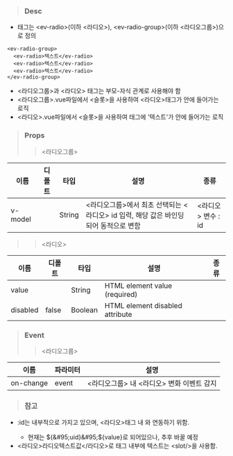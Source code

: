 
>### Desc
 - 태그는 &lt;ev-radio&gt;(이하 <라디오>), &lt;ev-radio-group&gt;(이하 <라디오그룹>)으로 정의

```
<ev-radio-group>
  <ev-radio>텍스트</ev-radio>
  <ev-radio>텍스트</ev-radio>
  <ev-radio>텍스트</ev-radio>
</ev-radio-group>
```

 - <라디오그룹>과 <라디오> 태그는 부모-자식 관계로 사용해야 함
 - <라디오그룹>.vue파일에서 <슬롯>을 사용하여 <라디오>태그가 안에 들어가는 로직
 - <라디오>.vue파일에서 <슬롯>을 사용하여 <label>태그에 '텍스트'가 안에 들어가는 로직

>### Props
>> <라디오그룹>

  |    이름     |   디폴트   |  타입   |          설명            |                    종류                           |
  |------------ |-----------|---------|-------------------------|---------------------------------------------------|
  | v-model     |           | String  | <라디오그룹>에서 최초 선택되는 <라디오> id 입력, 해당 값은 바인딩되어 동적으로 변함 | <라디오> 변수 : id |
>> <라디오>

  |    이름     |   디폴트   |  타입   |          설명            |                    종류                           |
  |------------ |-----------|---------|-------------------------|---------------------------------------------------|
  | value       |           | String  | HTML element value (required) |  |
  | disabled    |   false   | Boolean | HTML element disabled attribute    |  |

>### Event
>> <라디오그룹>

 | 이름 | 파라미터 | 설명 |
 | ---- | ------- | ---- |
 | on-change | event | <라디오그룹> 내 <라디오> 변화 이벤트 감지 |

>### 참고
 - :id는 내부적으로 가지고 있으며, <라디오>태그 내 <label for=":id">와 연동하기 위함.
   - 현재는 ${&#95;uid}&#95;${value}로 되어있으나, 추후 바꿀 예정
 - <라디오>라디오텍스트값</라디오>로 태그 내부에 텍스트는 &lt;slot/&gt;을 사용함.

